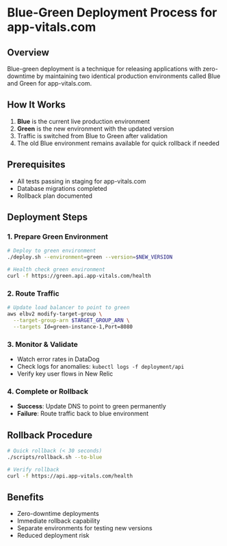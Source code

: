 # Blue-Green Deployment Process for app-vitals.com

## Overview
Blue-green deployment is a technique for releasing applications with zero-downtime by maintaining two identical production environments called Blue and Green for app-vitals.com.

## How It Works
1. **Blue** is the current live production environment
2. **Green** is the new environment with the updated version
3. Traffic is switched from Blue to Green after validation
4. The old Blue environment remains available for quick rollback if needed

## Prerequisites
- All tests passing in staging for app-vitals.com
- Database migrations completed
- Rollback plan documented

## Deployment Steps

### 1. Prepare Green Environment
```bash
# Deploy to green environment
./deploy.sh --environment=green --version=$NEW_VERSION

# Health check green environment
curl -f https://green.api.app-vitals.com/health
```

### 2. Route Traffic
```bash
# Update load balancer to point to green
aws elbv2 modify-target-group \
  --target-group-arn $TARGET_GROUP_ARN \
  --targets Id=green-instance-1,Port=8080
```

### 3. Monitor & Validate
- Watch error rates in DataDog
- Check logs for anomalies: `kubectl logs -f deployment/api`
- Verify key user flows in New Relic

### 4. Complete or Rollback
- **Success**: Update DNS to point to green permanently 
- **Failure**: Route traffic back to blue environment

## Rollback Procedure
```bash
# Quick rollback (< 30 seconds)
./scripts/rollback.sh --to-blue

# Verify rollback
curl -f https://api.app-vitals.com/health
```

## Benefits
- Zero-downtime deployments
- Immediate rollback capability
- Separate environments for testing new versions
- Reduced deployment risk